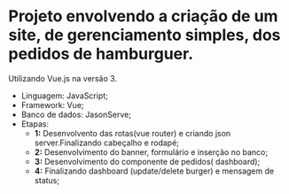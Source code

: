 # Projeto envolvendo a criação de um site, de gerenciamento simples, dos pedidos de hamburguer.
Utilizando Vue.js na versão 3.

* Linguagem: JavaScript;
* Framework: Vue;
* Banco de dados: JasonServe;
* Etapas:
   - **1:** Desenvolvento das rotas(vue router) e criando json server.Finalizando cabeçalho e rodapé;
   - **2:** Desenvolvimento do banner, formulário e inserção no banco;
   - **3:** Desenvolvimento do componente de pedidos( dashboard);
   - **4:** Finalizando dashboard (update/delete burger) e mensagem de status;
